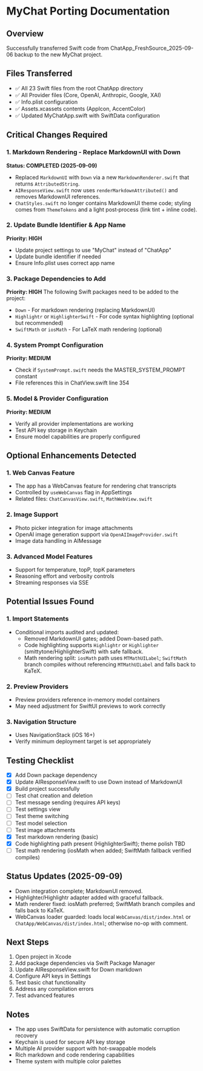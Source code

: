 # MyChat Porting Documentation

## Overview
Successfully transferred Swift code from ChatApp_FreshSource_2025-09-06 backup to the new MyChat project.

## Files Transferred
- ✅ All 23 Swift files from the root ChatApp directory
- ✅ All Provider files (Core, OpenAI, Anthropic, Google, XAI)
- ✅ Info.plist configuration
- ✅ Assets.xcassets contents (AppIcon, AccentColor)
- ✅ Updated MyChatApp.swift with SwiftData configuration

## Critical Changes Required

### 1. Markdown Rendering - Replace MarkdownUI with Down
**Status: COMPLETED (2025-09-09)**
- Replaced `MarkdownUI` with `Down` via a new `MarkdownRenderer.swift` that returns `AttributedString`.
- `AIResponseView.swift` now uses `renderMarkdownAttributed()` and removes MarkdownUI references.
- `ChatStyles.swift` no longer contains MarkdownUI theme code; styling comes from `ThemeTokens` and a light post‑process (link tint + inline code).

### 2. Update Bundle Identifier & App Name
**Priority: HIGH**
- Update project settings to use "MyChat" instead of "ChatApp"
- Update bundle identifier if needed
- Ensure Info.plist uses correct app name

### 3. Package Dependencies to Add
**Priority: HIGH**
The following Swift packages need to be added to the project:
- `Down` - For markdown rendering (replacing MarkdownUI)
- `Highlightr` or `HighlighterSwift` - For code syntax highlighting (optional but recommended)
- `SwiftMath` or `iosMath` - For LaTeX math rendering (optional)

### 4. System Prompt Configuration
**Priority: MEDIUM**
- Check if `SystemPrompt.swift` needs the MASTER_SYSTEM_PROMPT constant
- File references this in ChatView.swift line 354

### 5. Model & Provider Configuration
**Priority: MEDIUM**
- Verify all provider implementations are working
- Test API key storage in Keychain
- Ensure model capabilities are properly configured

## Optional Enhancements Detected

### 1. Web Canvas Feature
- The app has a WebCanvas feature for rendering chat transcripts
- Controlled by `useWebCanvas` flag in AppSettings
- Related files: `ChatCanvasView.swift`, `MathWebView.swift`

### 2. Image Support
- Photo picker integration for image attachments
- OpenAI image generation support via `OpenAIImageProvider.swift`
- Image data handling in AIMessage

### 3. Advanced Model Features
- Support for temperature, topP, topK parameters
- Reasoning effort and verbosity controls
- Streaming responses via SSE

## Potential Issues Found

### 1. Import Statements
- Conditional imports audited and updated:
  - Removed MarkdownUI gates; added Down-based path.
  - Code highlighting supports `Highlightr` or `Highlighter` (smittytone/HighlighterSwift) with safe fallback.
  - Math rendering split: `iosMath` path uses `MTMathUILabel`; `SwiftMath` branch compiles without referencing `MTMathUILabel` and falls back to KaTeX.

### 2. Preview Providers
- Preview providers reference in-memory model containers
- May need adjustment for SwiftUI previews to work correctly

### 3. Navigation Structure
- Uses NavigationStack (iOS 16+)
- Verify minimum deployment target is set appropriately

## Testing Checklist

- [x] Add Down package dependency
- [x] Update AIResponseView.swift to use Down instead of MarkdownUI
- [x] Build project successfully
- [ ] Test chat creation and deletion
- [ ] Test message sending (requires API keys)
- [ ] Test settings view
- [ ] Test theme switching
- [ ] Test model selection
- [ ] Test image attachments
- [x] Test markdown rendering (basic)
- [x] Code highlighting path present (HighlighterSwift); theme polish TBD
- [ ] Test math rendering (iosMath when added; SwiftMath fallback verified compiles)

## Status Updates (2025-09-09)

- Down integration complete; MarkdownUI removed.
- Highlighter/Highlightr adapter added with graceful fallback.
- Math renderer fixed: iosMath preferred; SwiftMath branch compiles and falls back to KaTeX.
- WebCanvas loader guarded: loads local `WebCanvas/dist/index.html` or `ChatApp/WebCanvas/dist/index.html`; otherwise no-op with comment.

## Next Steps

1. Open project in Xcode
2. Add package dependencies via Swift Package Manager
3. Update AIResponseView.swift for Down markdown
4. Configure API keys in Settings
5. Test basic chat functionality
6. Address any compilation errors
7. Test advanced features

## Notes
- The app uses SwiftData for persistence with automatic corruption recovery
- Keychain is used for secure API key storage
- Multiple AI provider support with hot-swappable models
- Rich markdown and code rendering capabilities
- Theme system with multiple color palettes
